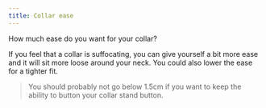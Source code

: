 ```yaml
---
title: Collar ease
---
```


How much ease do you want for your collar?

If you feel that a collar is suffocating, you can give yourself a bit more ease and it will sit more loose around your neck. You could also lower the ease for a tighter fit.

> You should probably not go below 1.5cm if you want to keep the ability to button your collar stand button.